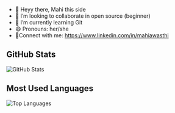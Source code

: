 - 👋 Heyy there, Mahi this side
- 👀 I’m looking to collaborate in open source (beginner)
- 🌱 I’m currently learning Git 
- 😄 Pronouns: her/she
- 👯Connect with me: https://www.linkedin.com/in/mahiawasthi
<!---
Mahi-Awasthi/Mahi-Awasthi is a ✨ special ✨ repository because its `README.md` (this file) appears on your GitHub profile.
You can click the Preview link to take a look at your changes.
--->


## GitHub Stats
![GitHub Stats](https://github-readme-stats.vercel.app/api?username=Mahi-Awasthi&show_icons=true&hide_title=true&count_private=true&theme=dark)

## Most Used Languages
![Top Languages](https://github-readme-stats.vercel.app/api/top-langs/?username=Mahi-Awasthi&layout=compact&theme=dark)
